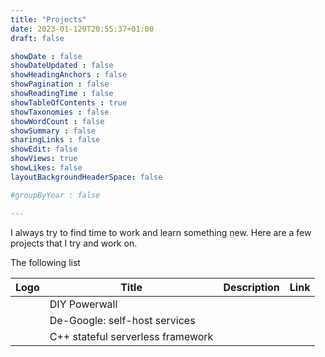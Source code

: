 ```yaml
---
title: "Projects"
date: 2023-01-120T20:55:37+01:00
draft: false

showDate : false
showDateUpdated : false
showHeadingAnchors : false
showPagination : false
showReadingTime : false
showTableOfContents : true
showTaxonomies : false 
showWordCount : false
showSummary : false
sharingLinks : false
showEdit: false
showViews: true
showLikes: false
layoutBackgroundHeaderSpace: false

#groupByYear : false

---
```


I always try to find time to work and learn something new. Here are a few projects that I try and work on.

The following list 

| Logo | Title                             | Description | Link |
| ---- | --------------------------------- | ----------- | ---- |
|      | DIY Powerwall                     |             |      |
|      | De-Google: self-host services     |             |      |
|      | C++ stateful serverless framework |             |      |
